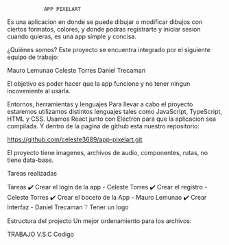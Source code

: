                 APP PIXELART    

Es una aplicacion en donde se puede dibujar o modificar dibujos con ciertos formatos, colores, y donde podras registrarte y iniciar
sesion cuando quieras, es una app simple y concisa.

¿Quiénes somos?
Este proyecto se encuentra integrado por el siguiente equipo de trabajo:

Mauro Lemunao
Celeste Torres
Daniel Trecaman

El objetivo es poder hacer que la app funcione y no tener ningun incoveniente al usarla.

Entornos, herramientas y lenguajes
Para llevar a cabo el proyecto estaremos utilizamos distintos lenguajes tales como JavaScript, TypeScript, HTML y CSS. Usamos React junto con Electron para que la aplicacion sea compilada. Y dentro de la pagina de github esta
nuestro repositorio:

https://github.com/celeste3689/app-pixelart.git

El proyecto tiene imagenes, archivos de audio, componentes, rutas, no tiene data-base.

Tareas realizadas

Tareas
✔️ Crear el login de la app - Celeste Torres
✔️ Crear el registro - Celeste Torres
✔️ Crear el boceto de la App - Mauro Lemunao
✔️ Crear Interfaz - Daniel Trecaman
❔   Tener un logo 

Estructura del projecto
Un mejor ordenamiento para los archivos:

TRABAJO	
V.S.C	Codigo
